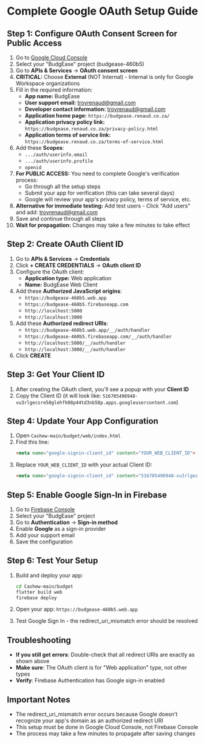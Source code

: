 # Complete Google OAuth Setup Guide

## Step 1: Configure OAuth Consent Screen for Public Access

1. Go to [Google Cloud Console](https://console.cloud.google.com/)
2. Select your "BudgEase" project (budgease-460b5)
3. Go to **APIs & Services** → **OAuth consent screen**
4. **CRITICAL:** Choose **External** (NOT Internal) - Internal is only for Google Workspace organizations
5. Fill in the required information:
   - **App name:** BudgEase
   - **User support email:** troyrenaud@gmail.com
   - **Developer contact information:** troyrenaud@gmail.com
   - **Application home page:** `https://budgease.renaud.co.za/`
   - **Application privacy policy link:** `https://budgease.renaud.co.za/privacy-policy.html`
   - **Application terms of service link:** `https://budgease.renaud.co.za/terms-of-service.html`
6. Add these **Scopes**:
   - `.../auth/userinfo.email`
   - `.../auth/userinfo.profile`
   - `openid`
7. **For PUBLIC ACCESS:** You need to complete Google's verification process:
   - Go through all the setup steps
   - Submit your app for verification (this can take several days)
   - Google will review your app's privacy policy, terms of service, etc.
8. **Alternative for immediate testing:** Add test users - Click "Add users" and add: troyrenaud@gmail.com
9. Save and continue through all steps
10. **Wait for propagation:** Changes may take a few minutes to take effect

## Step 2: Create OAuth Client ID

1. Go to **APIs & Services** → **Credentials**
2. Click **+ CREATE CREDENTIALS** → **OAuth client ID**
3. Configure the OAuth client:
   - **Application type:** Web application
   - **Name:** BudgEase Web Client
4. Add these **Authorized JavaScript origins**:
   - `https://budgease-460b5.web.app`
   - `https://budgease-460b5.firebaseapp.com`
   - `http://localhost:5000`
   - `http://localhost:3000`
5. Add these **Authorized redirect URIs**:
   - `https://budgease-460b5.web.app/__/auth/handler`
   - `https://budgease-460b5.firebaseapp.com/__/auth/handler`
   - `http://localhost:5000/__/auth/handler`
   - `http://localhost:3000/__/auth/handler`
6. Click **CREATE**

## Step 3: Get Your Client ID

1. After creating the OAuth client, you'll see a popup with your **Client ID**
2. Copy the Client ID (it will look like: `516705496948-vu3rlgecsre58glehfk08p44td3nb58p.apps.googleusercontent.com`)

## Step 4: Update Your App Configuration

1. Open `Cashew-main/budget/web/index.html`
2. Find this line:
   ```html
   <meta name="google-signin-client_id" content="YOUR_WEB_CLIENT_ID">
   ```
3. Replace `YOUR_WEB_CLIENT_ID` with your actual Client ID:
   ```html
   <meta name="google-signin-client_id" content="516705496948-vu3rlgecsre58glehfk08p44td3nb58p.apps.googleusercontent.com">
   ```

## Step 5: Enable Google Sign-In in Firebase

1. Go to [Firebase Console](https://console.firebase.google.com/)
2. Select your "BudgEase" project
3. Go to **Authentication** → **Sign-in method**
4. Enable **Google** as a sign-in provider
5. Add your support email
6. Save the configuration

## Step 6: Test Your Setup

1. Build and deploy your app:
   ```bash
   cd Cashew-main/budget
   flutter build web
   firebase deploy
   ```

2. Open your app: `https://budgease-460b5.web.app`
3. Test Google Sign In - the redirect_uri_mismatch error should be resolved

## Troubleshooting

- **If you still get errors**: Double-check that all redirect URIs are exactly as shown above
- **Make sure**: The OAuth client is for "Web application" type, not other types
- **Verify**: Firebase Authentication has Google sign-in enabled

## Important Notes

- The redirect_uri_mismatch error occurs because Google doesn't recognize your app's domain as an authorized redirect URI
- This setup must be done in Google Cloud Console, not Firebase Console
- The process may take a few minutes to propagate after saving changes
